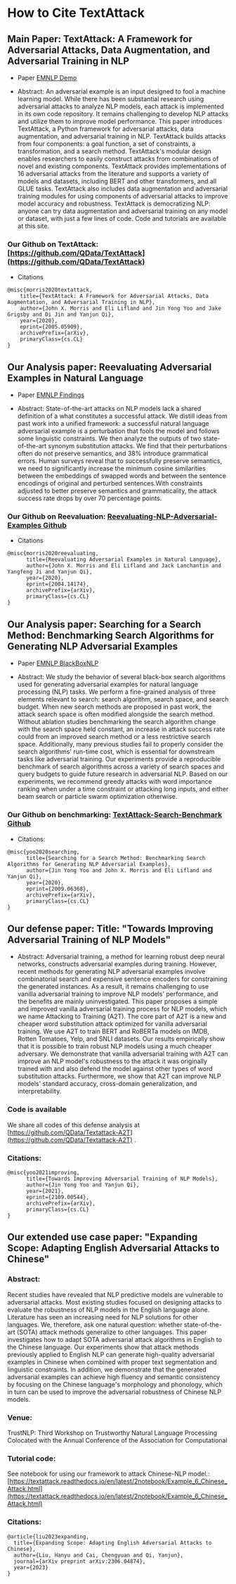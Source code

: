 How to Cite TextAttack  
===========================

## Main Paper:  TextAttack: A Framework for Adversarial Attacks, Data Augmentation, and Adversarial Training in NLP

- Paper [EMNLP Demo](https://arxiv.org/abs/2005.05909)

- Abstract: An adversarial example is an input designed to fool a machine learning model. While there has been substantial research using adversarial attacks to analyze NLP models, each attack is implemented in its own code repository. It remains challenging to develop NLP attacks and utilize them to improve model performance. This paper introduces TextAttack, a Python framework for adversarial attacks, data augmentation, and adversarial training in NLP. TextAttack builds attacks from four components: a goal function, a set of constraints, a transformation, and a search method. TextAttack's modular design enables researchers to easily construct attacks from combinations of novel and existing components. TextAttack provides implementations of 16 adversarial attacks from the literature and supports a variety of models and datasets, including BERT and other transformers, and all GLUE tasks. TextAttack also includes data augmentation and adversarial training modules for using components of adversarial attacks to improve model accuracy and robustness. TextAttack is democratizing NLP: anyone can try data augmentation and adversarial training on any model or dataset, with just a few lines of code. Code and tutorials are available at this site.

### Our Github on TextAttack: [https://github.com/QData/TextAttack](https://github.com/QData/TextAttack)

- Citations

```
@misc{morris2020textattack,
    title={TextAttack: A Framework for Adversarial Attacks, Data Augmentation, and Adversarial Training in NLP},
    author={John X. Morris and Eli Lifland and Jin Yong Yoo and Jake Grigsby and Di Jin and Yanjun Qi},
    year={2020},
    eprint={2005.05909},
    archivePrefix={arXiv},
    primaryClass={cs.CL}
}
```


## Our Analysis paper: Reevaluating Adversarial Examples in Natural Language

- Paper [EMNLP Findings](https://arxiv.org/abs/2004.14174)

- Abstract:  State-of-the-art attacks on NLP models lack a shared definition of a what constitutes a successful attack. We distill ideas from past work into a unified framework: a successful natural language adversarial example is a perturbation that fools the model and follows some linguistic constraints. We then analyze the outputs of two state-of-the-art synonym substitution attacks. We find that their perturbations often do not preserve semantics, and 38% introduce grammatical errors. Human surveys reveal that to successfully preserve semantics, we need to significantly increase the minimum cosine similarities between the embeddings of swapped words and between the sentence encodings of original and perturbed sentences.With constraints adjusted to better preserve semantics and grammaticality, the attack success rate drops by over 70 percentage points.

### Our Github on Reevaluation: [Reevaluating-NLP-Adversarial-Examples Github](https://github.com/QData/Reevaluating-NLP-Adversarial-Examples)

- Citations
```
@misc{morris2020reevaluating,
      title={Reevaluating Adversarial Examples in Natural Language}, 
      author={John X. Morris and Eli Lifland and Jack Lanchantin and Yangfeng Ji and Yanjun Qi},
      year={2020},
      eprint={2004.14174},
      archivePrefix={arXiv},
      primaryClass={cs.CL}
}
```

## Our Analysis paper: Searching for a Search Method: Benchmarking Search Algorithms for Generating NLP Adversarial Examples

- Paper [EMNLP BlackBoxNLP](https://arxiv.org/abs/2009.06368)

- Abstract:  We study the behavior of several black-box search algorithms used for generating adversarial examples for natural language processing (NLP) tasks. We perform a fine-grained analysis of three elements relevant to search: search algorithm, search space, and search budget. When new search methods are proposed in past work, the attack search space is often modified alongside the search method. Without ablation studies benchmarking the search algorithm change with the search space held constant, an increase in attack success rate could from an improved search method or a less restrictive search space. Additionally, many previous studies fail to properly consider the search algorithms' run-time cost, which is essential for downstream tasks like adversarial training. Our experiments provide a reproducible benchmark of search algorithms across a variety of search spaces and query budgets to guide future research in adversarial NLP. Based on our experiments, we recommend greedy attacks with word importance ranking when under a time constraint or attacking long inputs, and either beam search or particle swarm optimization otherwise. 

### Our Github on benchmarking:  [TextAttack-Search-Benchmark Github](https://github.com/QData/TextAttack-Search-Benchmark)


- Citations: 
```
@misc{yoo2020searching,
      title={Searching for a Search Method: Benchmarking Search Algorithms for Generating NLP Adversarial Examples}, 
      author={Jin Yong Yoo and John X. Morris and Eli Lifland and Yanjun Qi},
      year={2020},
      eprint={2009.06368},
      archivePrefix={arXiv},
      primaryClass={cs.CL}
}
```


## Our defense paper: Title: "Towards Improving Adversarial Training of NLP Models"


- Abstract:  Adversarial training, a method for learning robust deep neural networks, constructs adversarial examples during training. However, recent methods for generating NLP adversarial examples involve combinatorial search and expensive sentence encoders for constraining the generated instances. As a result, it remains challenging to use vanilla adversarial training to improve NLP models' performance, and the benefits are mainly uninvestigated. This paper proposes a simple and improved vanilla adversarial training process for NLP models, which we name Attacking to Training (A2T). The core part of A2T is a new and cheaper word substitution attack optimized for vanilla adversarial training. We use A2T to train BERT and RoBERTa models on IMDB, Rotten Tomatoes, Yelp, and SNLI datasets. Our results empirically show that it is possible to train robust NLP models using a much cheaper adversary. We demonstrate that vanilla adversarial training with A2T can improve an NLP model's robustness to the attack it was originally trained with and also defend the model against other types of word substitution attacks. Furthermore, we show that A2T can improve NLP models' standard accuracy, cross-domain generalization, and interpretability. 


### Code is available 

We share all codes of this defense analysis at [https://github.com/QData/Textattack-A2T](https://github.com/QData/Textattack-A2T) .


### Citations: 
```
@misc{yoo2021improving,
      title={Towards Improving Adversarial Training of NLP Models}, 
      author={Jin Yong Yoo and Yanjun Qi},
      year={2021},
      eprint={2109.00544},
      archivePrefix={arXiv},
      primaryClass={cs.CL}
}
```

## Our extended use case paper: "Expanding Scope: Adapting English Adversarial Attacks to Chinese"


### Abstract: 
Recent studies have revealed that NLP predictive models are vulnerable to adversarial attacks. Most existing studies focused on designing attacks to evaluate the robustness of NLP models in the English language alone. Literature has seen an increasing need for NLP solutions for other languages. We, therefore, ask one natural question: whether state-of-the-art (SOTA) attack methods generalize to other languages. This paper investigates how to adapt SOTA adversarial attack algorithms in English to the Chinese language. Our experiments show that attack methods previously applied to English NLP can generate high-quality adversarial examples in Chinese when combined with proper text segmentation and linguistic constraints. In addition, we demonstrate that the generated adversarial examples can achieve high fluency and semantic consistency by focusing on the Chinese language's morphology and phonology, which in turn can be used to improve the adversarial robustness of Chinese NLP models.

### Venue: 
TrustNLP: Third Workshop on Trustworthy Natural Language Processing Colocated with the Annual Conference of the Association for Computational

### Tutorial code: 
See notebook for using our framework to attack Chinese-NLP model.: [https://textattack.readthedocs.io/en/latest/2notebook/Example_6_Chinese_Attack.html](https://textattack.readthedocs.io/en/latest/2notebook/Example_6_Chinese_Attack.html) 


### Citations: 
```
@article{liu2023expanding,
  title={Expanding Scope: Adapting English Adversarial Attacks to Chinese},
  author={Liu, Hanyu and Cai, Chengyuan and Qi, Yanjun},
  journal={arXiv preprint arXiv:2306.04874},
  year={2023}
}
```

